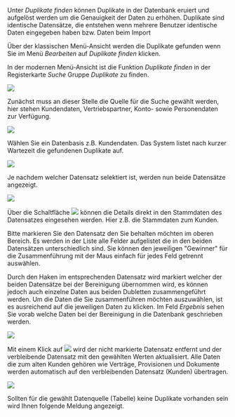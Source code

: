 Unter *Duplikate finden* können Duplikate in der Datenbank eruiert und aufgelöst werden um die Genauigkeit der Daten zu erhöhen. Duplikate sind identische Datensätze, die entstehen wenn mehrere Benutzer identische Daten eingegeben haben bzw. Daten beim Import 

Über der klassischen Menü-Ansicht werden die Duplikate gefunden wenn Sie im Menü *Bearbeiten* auf *Duplikate finden* klicken. 

In der modernen Menü-Ansicht ist die Funktion *Duplikate finden* in der Registerkarte *Suche* Gruppe *Duplikate* zu finden.

![](http://xpecto.github.io/docs/xpecto/Bearbeiten/Dublikate_finden/Duplikat_menue.png)


Zunächst muss an dieser Stelle die Quelle für die Suche gewählt werden, hier stehen Kundendaten, Vertriebspartner, Konto- sowie Personendaten zur Verfügung. 

![](http://xpecto.github.io/docs/xpecto/Bearbeiten/Dublikate_finden/Datenquelle_waehlen.png)

Wählen Sie ein Datenbasis z.B. Kundendaten. Das System listet nach kurzer Wartezeit die gefundenen Duplikate auf.

![](http://xpecto.github.io/docs/xpecto/Bearbeiten/Dublikate_finden/Ergebnisliste_Duplikate.png)

Je nachdem welcher Datensatz selektiert ist, werden nun beide Datensätze angezeigt. 

![](http://xpecto.github.io/docs/xpecto/Bearbeiten/Dublikate_finden/Auswahl_Duplikat.png)

Über die Schaltfläche ![](http://xpecto.github.io/docs/xpecto/Bearbeiten/Dublikate_finden/Button_anzeigen.png) können die Details direkt in den Stammdaten des Datensatzes eingesehen werden. Hier z.B. die Stammdaten zum Kunden.



Bitte markieren Sie den Datensatz den Sie behalten möchten im oberen Bereich. Es werden in der Liste alle Felder aufgelistet die in den beiden Datensätzen unterschiedlich sind. Sie können den jeweiligen "Gewinner" für die Zusammenführung mit der Maus einfach für jedes Feld getrennt auswählen.

Durch den Haken im entsprechenden Datensatz wird markiert welcher der beiden Datensätze bei der Bereinigung übernommen wird, es können jedoch auch einzelne Daten aus beiden Dubletten zusammengeführt werden. Um die Daten die Sie zusammenführen möchten auszuwählen, ist es ausreichend auf die jeweiligen Daten zu klicken. Im Feld *Ergebnis* sehen Sie vorab welche Daten bei der  Bereinigung in die Datenbank geschrieben werden. 

![](http://xpecto.github.io/docs/xpecto/Bearbeiten/Dublikate_finden/Duplikat_merge.png)

Mit einem Klick auf ![](http://xpecto.github.io/docs/img/img_1421247414670.png) wird der nicht markierte Datensatz entfernt und der verbleibende Datensatz mit den gewählten Werten aktualisiert. Alle Daten die zum alten Kunden gehören wie Verträge, Provisionen und Dokumente werden automatisch auf den verbleibenden Datensatz (Kunden) übertragen.

![](http://xpecto.github.io/docs/xpecto/Bearbeiten/Dublikate_finden/Keine_Duplikate_gefunden.png)

Sollten für die gewählt Datenquelle (Tabelle) keine Duplikate vorhanden sein wird Ihnen folgende Meldung angezeigt.